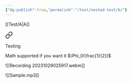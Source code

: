```yaml
---
{"dg-publish":true,"permalink":"/test/nested-test/b/"}
---
```


[[Test/A\|A]]


<div class="transclusion internal-embed is-loaded"><a class="markdown-embed-link" href="/test/a/" aria-label="Open link"><svg xmlns="http://www.w3.org/2000/svg" width="24" height="24" viewBox="0 0 24 24" fill="none" stroke="currentColor" stroke-width="2" stroke-linecap="round" stroke-linejoin="round" class="svg-icon lucide-link"><path d="M10 13a5 5 0 0 0 7.54.54l3-3a5 5 0 0 0-7.07-7.07l-1.72 1.71"></path><path d="M14 11a5 5 0 0 0-7.54-.54l-3 3a5 5 0 0 0 7.07 7.07l1.71-1.71"></path></svg></a><div class="markdown-embed">




Testing

</div></div>



Math supported if you want it $\Phi_0(\frac{1}{2})$ 


![[Recording 20231029025917.webm]]


![[Sample.mp3]]